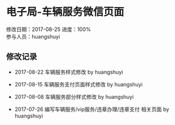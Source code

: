 # 电子局-车辆服务微信页面
修改日期：2017-08-25 
进度：100%  
参与人员：huangshuyi



## 修改记录 
- 2017-08-22
车辆服务样式修改 by huangshuyi

- 2017-08-15
车辆服务支付页面样式修改 by huangshuyi

- 2017-08-08
车辆服务部分样式修改 by huangshuyi

- 2017-07-26 
 编写车辆服务/vip服务/违章办理/违章支付 相关页面 by huangshuyi

